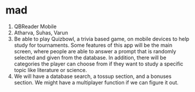 # mad


1. QBReader Mobile
2. Atharva, Suhas, Varun
3. Be able to play Quizbowl, a trivia based game, on mobile devices to help study for tournaments. Some features of this app will be the main screen, where people are able to answer a prompt that is randomly selected and given from the database. In addition, there will be categories the player can choose from if they want to study a specific topic like literature or science.
4. We will have a database search, a tossup section, and a bonuses section. We might have a multiplayer function if we can figure it out.